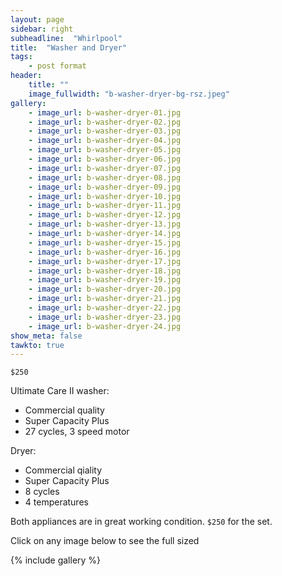 ```yaml
---
layout: page
sidebar: right
subheadline:  "Whirlpool"
title:  "Washer and Dryer"
tags:
    - post format
header:
    title: ""
    image_fullwidth: "b-washer-dryer-bg-rsz.jpeg"
gallery:
    - image_url: b-washer-dryer-01.jpg
    - image_url: b-washer-dryer-02.jpg
    - image_url: b-washer-dryer-03.jpg
    - image_url: b-washer-dryer-04.jpg
    - image_url: b-washer-dryer-05.jpg
    - image_url: b-washer-dryer-06.jpg
    - image_url: b-washer-dryer-07.jpg
    - image_url: b-washer-dryer-08.jpg
    - image_url: b-washer-dryer-09.jpg
    - image_url: b-washer-dryer-10.jpg
    - image_url: b-washer-dryer-11.jpg
    - image_url: b-washer-dryer-12.jpg
    - image_url: b-washer-dryer-13.jpg
    - image_url: b-washer-dryer-14.jpg
    - image_url: b-washer-dryer-15.jpg
    - image_url: b-washer-dryer-16.jpg
    - image_url: b-washer-dryer-17.jpg
    - image_url: b-washer-dryer-18.jpg
    - image_url: b-washer-dryer-19.jpg
    - image_url: b-washer-dryer-20.jpg
    - image_url: b-washer-dryer-21.jpg
    - image_url: b-washer-dryer-22.jpg
    - image_url: b-washer-dryer-23.jpg
    - image_url: b-washer-dryer-24.jpg
show_meta: false
tawkto: true
---
```

`$250`

Ultimate Care II washer: 

- Commercial quality
- Super Capacity Plus
- 27 cycles, 3 speed motor

Dryer: 

- Commercial qiality
- Super Capacity Plus
- 8 cycles
- 4 temperatures 

Both appliances are in great working condition. `$250` for the set. 

<p>Click on any image below to see the full sized </p>

{% include gallery %}
